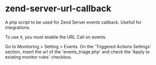 # zend-server-url-callback
A php script to be used for Zend Server events callback. Usefull  for integrations.

To use it, you must enable the URL Call on events. 

Go to Monitoring > Setting > Events. On the 'Triggered Actions Settings' section, insert the url of the 'events_triage.php' and check the 'Apply to existing monitor rules' checkbox.
